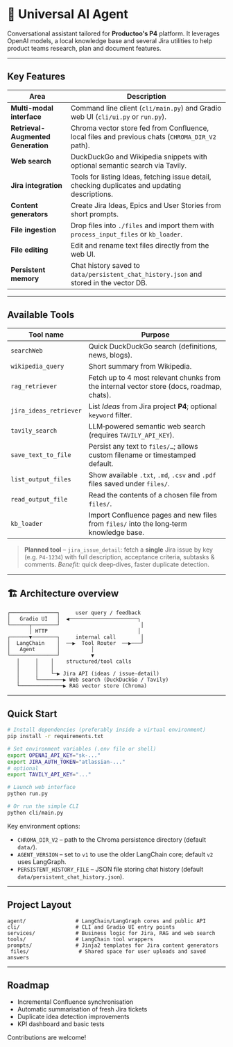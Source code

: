 # 🧠 Universal AI Agent

Conversational assistant tailored for **Productoo's P4** platform. It leverages OpenAI models, a local knowledge base and several Jira utilities to help product teams research, plan and document features.

---

## Key Features

| Area | Description |
| --- | --- |
| **Multi-modal interface** | Command line client (`cli/main.py`) and Gradio web UI (`cli/ui.py` or `run.py`). |
| **Retrieval-Augmented Generation** | Chroma vector store fed from Confluence, local files and previous chats (`CHROMA_DIR_V2` path). |
| **Web search** | DuckDuckGo and Wikipedia snippets with optional semantic search via Tavily. |
| **Jira integration** | Tools for listing Ideas, fetching issue detail, checking duplicates and updating descriptions. |
| **Content generators** | Create Jira Ideas, Epics and User Stories from short prompts. |
| **File ingestion** | Drop files into `./files` and import them with `process_input_files` or `kb_loader`. |
| **File editing** | Edit and rename text files directly from the web UI. |
| **Persistent memory** | Chat history saved to `data/persistent_chat_history.json` and stored in the vector DB. |

---

## Available Tools

| Tool name              | Purpose                                                                                   |
| ---------------------- | ----------------------------------------------------------------------------------------- |
| `searchWeb`            | Quick DuckDuckGo search (definitions, news, blogs).                                       |
| `wikipedia_query`      | Short summary from Wikipedia.                                                             |
| `rag_retriever`        | Fetch up to 4 most relevant chunks from the internal vector store (docs, roadmap, chats). |
| `jira_ideas_retriever` | List *Ideas* from Jira project **P4**; optional `keyword` filter.                         |
| `tavily_search`        | LLM‑powered semantic web search (requires `TAVILY_API_KEY`).                              |
| `save_text_to_file`    | Persist any text to `files/…`; allows custom filename or timestamped default. |
| `list_output_files`    | Show available `.txt`, `.md`, `.csv` and `.pdf` files saved under `files/`. |
| `read_output_file`     | Read the contents of a chosen file from `files/`. |
| `kb_loader`            | Import Confluence pages and new files from `files/` into the long‑term knowledge base. |

> **Planned tool** – `jira_issue_detail`: fetch a **single** Jira issue by key (e.g. `P4‑1234`) with full description, acceptance criteria, subtasks & comments.
> *Benefit:* quick deep‑dives, faster duplicate detection.

---

## 🏗 Architecture overview

```
┌───────────────┐     user query / feedback
│   Gradio UI   │  ◀──────────────────────┐
└──────┬────────┘                          │
       │ HTTP                             │
┌──────▼────────┐     internal call        │
│  LangChain    │  ──▶  Tool Router  ──▶───┘
│   Agent       │          │
└───────────────┘          ▼
   │     │    │    structured/tool calls
   │     │    │
   │     │    └─▶ Jira API (ideas / issue‑detail)
   │     └────────▶ Web search (DuckDuckGo / Tavily)
   └──────────────▶ RAG vector store (Chroma)
```

---

## Quick Start

```bash
# Install dependencies (preferably inside a virtual environment)
pip install -r requirements.txt

# Set environment variables (.env file or shell)
export OPENAI_API_KEY="sk-..."
export JIRA_AUTH_TOKEN="atlassian-..."
# optional
export TAVILY_API_KEY="..."

# Launch web interface
python run.py

# Or run the simple CLI
python cli/main.py
```

Key environment options:

- `CHROMA_DIR_V2` – path to the Chroma persistence directory (default `data/`).
- `AGENT_VERSION` – set to `v1` to use the older LangChain core; default `v2` uses LangGraph.
- `PERSISTENT_HISTORY_FILE` – JSON file storing chat history (default `data/persistent_chat_history.json`).

---

## Project Layout

```
agent/                # LangChain/LangGraph cores and public API
cli/                  # CLI and Gradio UI entry points
services/             # Business logic for Jira, RAG and web search
tools/                # LangChain tool wrappers
prompts/              # Jinja2 templates for Jira content generators
 files/                # Shared space for user uploads and saved answers
```

---

## Roadmap

- Incremental Confluence synchronisation
- Automatic summarisation of fresh Jira tickets
- Duplicate idea detection improvements
- KPI dashboard and basic tests

Contributions are welcome!
